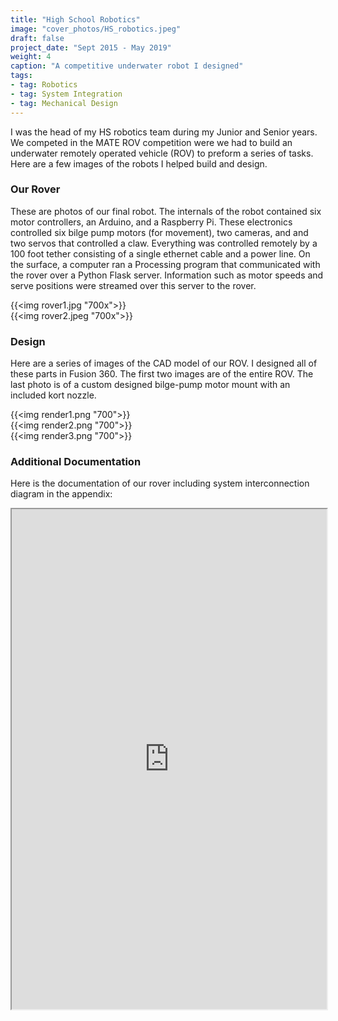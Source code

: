 ```yaml
---
title: "High School Robotics"
image: "cover_photos/HS_robotics.jpeg"
draft: false
project_date: "Sept 2015 - May 2019"
weight: 4
caption: "A competitive underwater robot I designed"
tags:
- tag: Robotics
- tag: System Integration
- tag: Mechanical Design
---
```


I was the head of my HS robotics team during my Junior and Senior years. We competed in the MATE ROV competition were we had to build an underwater remotely operated vehicle (ROV) to preform a series of tasks. Here are a few images of the robots I helped build and design.

### Our Rover

These are photos of our final robot. The internals of the robot contained six motor controllers, an Arduino, and a Raspberry Pi. These electronics controlled six bilge pump motors (for movement), two cameras, and and two servos that controlled a claw. Everything was controlled remotely by a 100 foot tether consisting of a single ethernet cable and a power line. On the surface, a computer ran a Processing program that communicated with the rover over a Python Flask server. Information such as motor speeds and serve positions were streamed over this server to the rover. 


{{<img rover1.jpg "700x">}}
<br/>
{{<img rover2.jpeg "700x">}}
<br/>

### Design

Here are a series of images of the CAD model of our ROV. I designed all of these parts in Fusion 360. The first two images are of the entire ROV. The last photo is of a custom designed bilge-pump motor mount with an included kort nozzle.


{{<img render1.png "700">}}
<br/>
{{<img render2.png "700">}}
<br/>
{{<img render3.png "700">}}
<br/>


### Additional Documentation

Here is the documentation of our rover including system interconnection diagram in the appendix:

 <iframe src="https://drive.google.com/file/d/1r7BppwwdW1QOp6NFa28JWK8Mzj42UPR7/preview" width="100%" height="800" allow="autoplay"></iframe>